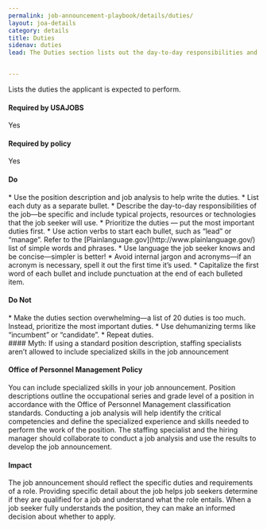 ```yaml
---
permalink: job-announcement-playbook/details/duties/
layout: joa-details
category: details
title: Duties
sidenav: duties
lead: The Duties section lists out the day-to-day responsibilities and activities for the job. The duties help the job seeker understand the type of work they’ll do and help them decide if the job is a good fit for them. 


---
```



Lists the duties the applicant is expected to perform.

<div class="usajobs-recruitment-joa-playbook-details__container">
<div class="usajobs-recruitment-joa-playbook-details__required-by-usajobs">
  <h4>Required by USAJOBS</h4>
  <p>Yes</p>
</div>
<div class="usajobs-recruitment-joa-playbook-details__required-by-policy">
  <h4>Required by policy</h4>
  <p>Yes</p>
</div>
</div>

<div class="usajobs-recruitment-joa-playbook-details__container">
<div class="usajobs-recruitment-joa-playbook-details__do">
  <h4><span class="fa fa-check"></span> Do</h4>
  * Use the position description and job analysis to help write the duties.
  * List each duty as a separate bullet.
  * Describe the day-to-day responsibilities of the job—be specific and include typical projects, resources or technologies that the job seeker will use.
  * Prioritize the duties — put the most important duties first.
  * Use action verbs to start each bullet, such as “lead” or “manage”. Refer to the [Plainlanguage.gov](http://www.plainlanguage.gov/) list of simple words and phrases.
  * Use language the job seeker knows and be concise—simpler is better!
  * Avoid internal jargon and acronyms—if an acronym is necessary, spell it out the first time it’s used.
  * Capitalize the first word of each bullet and include punctuation at the end of each bulleted item.
</div>
<div class="usajobs-recruitment-joa-playbook-details__do-not">
  <h4><span class="fa fa-times"></span> Do Not</h4>
  * Make the duties section overwhelming—a list of 20 duties is too much. Instead, prioritize the most important duties.
  * Use dehumanizing terms like “incumbent” or “candidate”.
  * Repeat duties.
</div>
</div>

<div class="usajobs-recruitment-joa-playbook-details__myth">
#### Myth: If using a standard position description, staffing specialists aren’t allowed to include specialized skills in the job announcement

<div class="usajobs-recruitment-joa-playbook-details__container">
<div class="usajobs-recruitment-joa-playbook-details__do">
  <h4>Office of Personnel Management Policy</h4>
  <p>
    You can include specialized skills in your job announcement. Position descriptions outline the occupational series and grade level of a position in accordance with the Office of Personnel Management classification standards. Conducting a job analysis will help identify the critical competencies and define the specialized experience and skills needed to perform the work of the position. The staffing specialist and the hiring manager should collaborate to conduct a job analysis and use the results to develop the job announcement. 
  </p>
</div>
<div class="usajobs-recruitment-joa-playbook-details__do-not">
  <h4>Impact</h4>
  <p>
    The job announcement should reflect the specific duties and requirements of a role. Providing specific detail about the job helps job seekers determine if they are qualified for a job and understand what the role entails. When a job seeker fully understands the position, they can make an informed decision about whether to apply. 
  </p>
</div>
</div>
</div>










